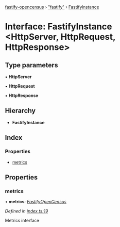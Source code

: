 [fastify-opencensus](../README.md) › ["fastify"](../modules/_fastify_.md) › [FastifyInstance](_fastify_.fastifyinstance.md)

# Interface: FastifyInstance <**HttpServer, HttpRequest, HttpResponse**>

## Type parameters

▪ **HttpServer**

▪ **HttpRequest**

▪ **HttpResponse**

## Hierarchy

- **FastifyInstance**

## Index

### Properties

- [metrics](_fastify_.fastifyinstance.md#metrics)

## Properties

### metrics

• **metrics**: _[FastifyOpenCensus](fastifyopencensus.md)_

_Defined in [index.ts:19](https://github.com/rhaymo/fastify-opencensus/blob/a41dab0/src/index.ts#L19)_

Metrics interface
